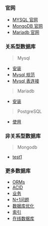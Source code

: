 ### 官网

- [MYSQL 官网](https://www.mysql.com/)
- [MongoDB 官网](https://www.mongodb.com/)
- [Mariadb 官网](https://mariadb.org/)

### 关系型数据库

> Mysql

- [安装](Database/Mysql/Install.md)
- [Mysql 规范](Database/Mysql/standard.md)
- [Mysql 表连接](Database/Mysql/tableJoins.md)

> Mariadb

- [安装](Database/Mariadb/Install.md)

> PostgreSQL

- [使用](Database/PostgreSQL/psqlList.md)

### 非关系型数据库

> Mongodb

- [test1](Database/Mongodb/Install.md)

### 更多数据库

- [ORMs](Database/MoreDB/ORMs.md)
- [ACID](Database/MoreDB/ACID.md)
- [业务](Database/MoreDB/transactions.md)
- [N+1问题](Database/MoreDB/question.md)
- [数据库优化](Database/MoreDB/dbNormail.md)
- [索引](Database/MoreDB/indexes.md)
- [在线数据库](Database/MoreDB/onlinesql.md)

